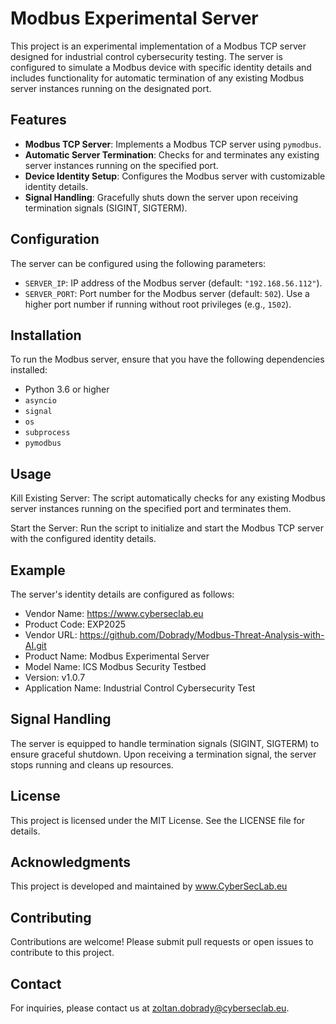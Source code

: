 # Modbus Experimental Server

This project is an experimental implementation of a Modbus TCP server designed for industrial control cybersecurity testing. The server is configured to simulate a Modbus device with specific identity details and includes functionality for automatic termination of any existing Modbus server instances running on the designated port.

## Features

- **Modbus TCP Server**: Implements a Modbus TCP server using `pymodbus`.
- **Automatic Server Termination**: Checks for and terminates any existing server instances running on the specified port.
- **Device Identity Setup**: Configures the Modbus server with customizable identity details.
- **Signal Handling**: Gracefully shuts down the server upon receiving termination signals (SIGINT, SIGTERM).

## Configuration

The server can be configured using the following parameters:
- `SERVER_IP`: IP address of the Modbus server (default: `"192.168.56.112"`).
- `SERVER_PORT`: Port number for the Modbus server (default: `502`). Use a higher port number if running without root privileges (e.g., `1502`).

## Installation

To run the Modbus server, ensure that you have the following dependencies installed:
- Python 3.6 or higher
- `asyncio`
- `signal`
- `os`
- `subprocess`
- `pymodbus`

## Usage
Kill Existing Server: The script automatically checks for any existing Modbus server instances running on the specified port and terminates them.

Start the Server: Run the script to initialize and start the Modbus TCP server with the configured identity details.

## Example

The server's identity details are configured as follows:
- Vendor Name: https://www.cyberseclab.eu
- Product Code: EXP2025
- Vendor URL: https://github.com/Dobrady/Modbus-Threat-Analysis-with-AI.git
- Product Name: Modbus Experimental Server
- Model Name: ICS Modbus Security Testbed
- Version: v1.0.7
- Application Name: Industrial Control Cybersecurity Test

## Signal Handling
The server is equipped to handle termination signals (SIGINT, SIGTERM) to ensure graceful shutdown. Upon receiving a termination signal, the server stops running and cleans up resources.

## License
This project is licensed under the MIT License. See the LICENSE file for details.

## Acknowledgments
This project is developed and maintained by www.CyberSecLab.eu

## Contributing
Contributions are welcome! Please submit pull requests or open issues to contribute to this project.

## Contact
For inquiries, please contact us at zoltan.dobrady@cyberseclab.eu.
